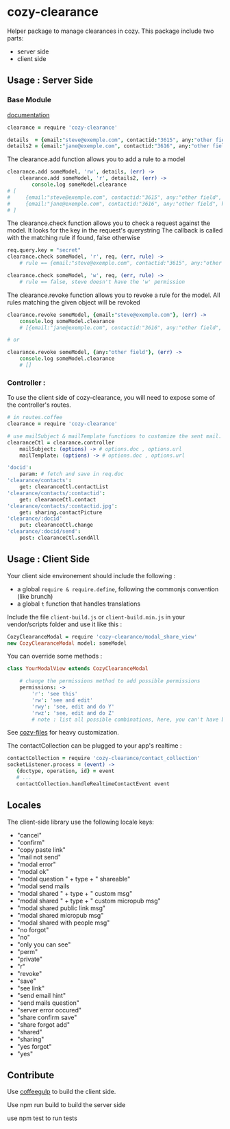cozy-clearance
=========

Helper package to manage clearances in cozy. This package include two parts:
- server side
- client side


## Usage : Server Side

### Base Module
[documentation](http://aenario.github.io/cozy-clearance/)
```coffee
clearance = require 'cozy-clearance'

details  = {email:"steve@exemple.com", contactid:"3615", any:"other field"}
details2 = {email:"jane@exemple.com", contactid:"3616", any:"other field"}
```

The clearance.add function allows you to add a rule to a model
```coffee
clearance.add someModel, 'rw', details, (err) ->
    clearance.add someModel, 'r', details2, (err) ->
        console.log someModel.clearance
# [
#     {email:"steve@exemple.com", contactid:"3615", any:"other field", key:"secret", perm:"rw"}
#     {email:"jane@exemple.com", contactid:"3616", any:"other field", key:"secret2", perm:"rw"}
# ]
```

The clearance.check function allows you to check a request against the model.
It looks for the key in the request's querystring
The callback is called with the matching rule if found, false otherwise
```coffee
req.query.key = "secret"
clearance.check someModel, 'r', req, (err, rule) ->
    # rule == {email:"steve@exemple.com", contactid:"3615", any:"other field", key:"secret", perm:"rw"}

clearance.check someModel, 'w', req, (err, rule) ->
    # rule == false, steve doesn't have the 'w' permission
```

The clearance.revoke function allows you to revoke a rule for the model.
All rules matching the given object will be revoked
```coffee
clearance.revoke someModel, {email:"steve@exemple.com"}, (err) ->
    console.log someModel.clearance
    # [{email:"jane@exemple.com", contactid:"3616", any:"other field", key:"secret2", perm:"rw"}]

# or

clearance.revoke someModel, {any:"other field"}, (err) ->
    console.log someModel.clearance
    # []
```

### Controller :

To use the client side of cozy-clearance, you will need to expose some of the controller's routes.
```coffee
# in routes.coffee
clearance = require 'cozy-clearance'

# use mailSubject & mailTemplate functions to customize the sent mail.
clearanceCtl = clearance.controller
    mailSubject: (options) -> # options.doc , options.url
    mailTemplate: (options) -> # options.doc , options.url

'docid':
    param: # fetch and save in req.doc
'clearance/contacts':
    get: clearanceCtl.contactList
'clearance/contacts/:contactid':
    get: clearanceCtl.contact
'clearance/contacts/:contactid.jpg':
    get: sharing.contactPicture
'clearance/:docid'
    put: clearanceCtl.change
'clearance/:docid/send':
    post: clearanceCtl.sendAll

```


## Usage : Client Side

Your client side environement should include the following :
- a global  `require & require.define`, following the commonjs convention (like brunch)
- a global `t` function that handles translations

Include the file `client-build.js` or `client-build.min.js` in your
vendor/scripts folder and use it like this :

```coffee
CozyClearanceModal = require 'cozy-clearance/modal_share_view'
new CozyClearanceModal model: someModel
```
You can override some methods :
```coffee
class YourModalView extends CozyClearanceModal

    # change the permissions method to add possible permissions
    permissions: ->
        'r': 'see this'
        'rw': 'see and edit'
        'rwy': 'see, edit and do Y'
        'rwz': 'see, edit and do Z'
        # note : list all possible combinations, here, you can't have both Y & Z permissions

```
See [cozy-files](https://github.com/mycozycloud/cozy-files/blob/master/client/app/views/modal_share.coffee) for heavy customization.

The contactCollection can be plugged to your app's realtime :
```coffee
contactCollection = require 'cozy-clearance/contact_collection'
socketListener.process = (event) ->
   {doctype, operation, id} = event
   # ...
   contactCollection.handleRealtimeContactEvent event
```

## Locales

The client-side library use the following locale keys:
 - "cancel"
 - "confirm"
 - "copy paste link"
 - "mail not send"
 - "modal error"
 - "modal ok"
 - "modal question " + type + " shareable"
 - "modal send mails
 - "modal shared " + type + " custom msg"
 - "modal shared " + type + " custom micropub msg"
 - "modal shared public link msg"
 - "modal shared micropub msg"
 - "modal shared with people msg"
 - "no forgot"
 - "no"
 - "only you can see"
 - "perm"
 - "private"
 - "r"
 - "revoke"
 - "save"
 - "see link"
 - "send email hint"
 - "send mails question"
 - "server error occured"
 - "share confirm save"
 - "share forgot add"
 - "shared"
 - "sharing"
 - "yes forgot"
 - "yes"

## Contribute

Use [coffeegulp](https://github.com/minibikini/coffeegulp) to build the client
side.

Use npm run build to build the server side

use npm test to run tests

